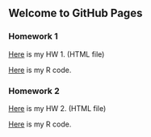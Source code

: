 ## Welcome to GitHub Pages


### Homework 1
[Here](https://bu-ie-360.github.io/spring22-isaidbahceci/HW1.html) is my HW 1. (HTML file)

[Here](https://bu-ie-360.github.io/spring22-isaidbahceci/HW_1_r.r) is my R code.

### Homework 2
[Here](https://bu-ie-360.github.io/spring22-isaidbahceci/HW_2.html) is my HW 2. (HTML file)

[Here](https://bu-ie-360.github.io/spring22-isaidbahceci/HW_2.r) is my R code.
